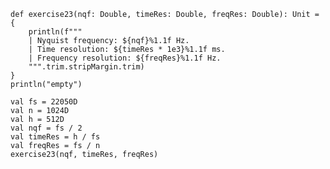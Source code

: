 <!--
The first block must be shown as is in the pdf.

The second block must be substituted correctly.
-->

~~~~ {#mycode .scala .numberLines startFrom="1" computationTreeId="e23"}
def exercise23(nqf: Double, timeRes: Double, freqRes: Double): Unit = {
    println(f"""
    | Nyquist frequency: ${nqf}%1.1f Hz.
    | Time resolution: ${timeRes * 1e3}%1.1f ms.
    | Frequency resolution: ${freqRes}%1.1f Hz.
    """.trim.stripMargin.trim)
}
println("empty")
~~~~~~~~~~~~~~~~~~~~~~~~~~~~~~~~~~~~~~~~~~~~~~~~~~~~~~~~~~~~~~

~~~~ {#mycode .scala .numberLines startFrom="1" pipe="scala_script" joiner="Gives:" computationTreeId="e23"}
val fs = 22050D
val n = 1024D
val h = 512D
val nqf = fs / 2
val timeRes = h / fs
val freqRes = fs / n
exercise23(nqf, timeRes, freqRes)
~~~~~~~~~~~~~~~~~~~~~~~~~~~~~~~~~~~~~~~~~~~~~~~~~~~~~~~~~~~~~~
